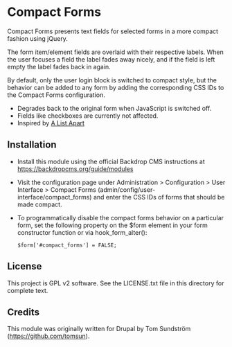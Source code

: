 Compact Forms
=============

Compact Forms presents text fields for selected forms in a more compact fashion
using jQuery.

The form item/element fields are overlaid with their respective labels. When the
user focuses a field the label fades away nicely, and if the field is left empty
the label fades back in again.

By default, only the user login block is switched to compact style, but the
behavior can be added to any form by adding the corresponding CSS IDs to the
Compact Forms configuration.

- Degrades back to the original form when JavaScript is switched off.
- Fields like checkboxes are currently not affected.
- Inspired by [A List Apart](http://www.alistapart.com/articles/makingcompactformsmoreaccessible/)


Installation
------------

- Install this module using the official Backdrop CMS instructions at
  https://backdropcms.org/guide/modules

- Visit the configuration page under Administration > Configuration > User
  Interface > Compact Forms (admin/config/user-interface/compact_forms) and
  enter the CSS IDs of forms that should be made compact.

- To programmatically disable the compact forms behavior on a particular form,
  set the following property on the $form element in your form constructor
  function or via hook_form_alter():

  `$form['#compact_forms'] = FALSE;`


License
-------

This project is GPL v2 software. See the LICENSE.txt file in this directory for
complete text.


Credits
-------

This module was originally written for Drupal by Tom Sundström
(https://github.com/tomsun).

